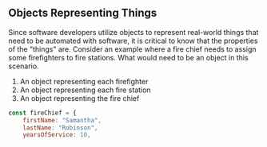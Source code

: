 ## Objects Representing Things

Since software developers utilize objects to represent real-world things that need to be automated with software, it is critical to know that the properties of the "things" are. Consider an example where a fire chief needs to assign some firefighters to fire stations. What would need to be an object in this scenario.

1. An object representing each firefighter
2. An object representing each fire station
3. An object representing the fire chief

```js
const fireChief = {
	firstName: "Samantha",
	lastName: "Robinson",
	yearsOfService: 10,
	
```
<!--stackedit_data:
eyJoaXN0b3J5IjpbLTg2NzUxMzkwNCwtMjA4ODc0NjYxMiw3Mz
A5OTgxMTZdfQ==
-->